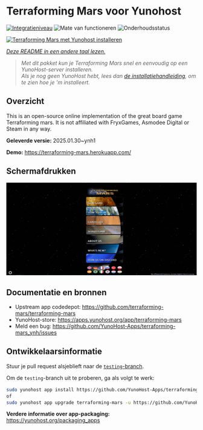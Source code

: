 <!--
NB: Deze README is automatisch gegenereerd door <https://github.com/YunoHost/apps/tree/master/tools/readme_generator>
Hij mag NIET handmatig aangepast worden.
-->

# Terraforming Mars  voor Yunohost

[![Integratieniveau](https://apps.yunohost.org/badge/integration/terraforming-mars)](https://ci-apps.yunohost.org/ci/apps/terraforming-mars/)
![Mate van functioneren](https://apps.yunohost.org/badge/state/terraforming-mars)
![Onderhoudsstatus](https://apps.yunohost.org/badge/maintained/terraforming-mars)

[![Terraforming Mars  met Yunohost installeren](https://install-app.yunohost.org/install-with-yunohost.svg)](https://install-app.yunohost.org/?app=terraforming-mars)

*[Deze README in een andere taal lezen.](./ALL_README.md)*

> *Met dit pakket kun je Terraforming Mars  snel en eenvoudig op een YunoHost-server installeren.*  
> *Als je nog geen YunoHost hebt, lees dan [de installatiehandleiding](https://yunohost.org/install), om te zien hoe je 'm installeert.*

## Overzicht

This is an open-source online implementation of the great board game Terraforming mars. It is not affiliated with FryxGames, Asmodee Digital or Steam in any way.


**Geleverde versie:** 2025.01.30~ynh1

**Demo:** <https://terraforming-mars.herokuapp.com/>

## Schermafdrukken

![Schermafdrukken van Terraforming Mars ](./doc/screenshots/screenshot.png)

## Documentatie en bronnen

- Upstream app codedepot: <https://github.com/terraforming-mars/terraforming-mars>
- YunoHost-store: <https://apps.yunohost.org/app/terraforming-mars>
- Meld een bug: <https://github.com/YunoHost-Apps/terraforming-mars_ynh/issues>

## Ontwikkelaarsinformatie

Stuur je pull request alsjeblieft naar de [`testing`-branch](https://github.com/YunoHost-Apps/terraforming-mars_ynh/tree/testing).

Om de `testing`-branch uit te proberen, ga als volgt te werk:

```bash
sudo yunohost app install https://github.com/YunoHost-Apps/terraforming-mars_ynh/tree/testing --debug
of
sudo yunohost app upgrade terraforming-mars -u https://github.com/YunoHost-Apps/terraforming-mars_ynh/tree/testing --debug
```

**Verdere informatie over app-packaging:** <https://yunohost.org/packaging_apps>
